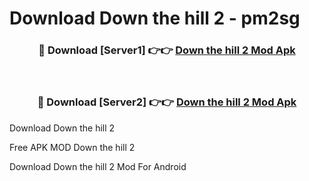 # Download Down the hill 2 - pm2sg



<div align="center">
<h3>🔴 Download [Server1] 👉👉 <a href="https://momento.my/?title=Down_the_hill_2">Down the hill 2 Mod Apk</a></h3><br>

<h3>🔴 Download [Server2] 👉👉 <a href="https://momento.my/?title=Down_the_hill_2">Down the hill 2 Mod Apk</a></h3>
</div>



Download Down the hill 2 

Free APK MOD Down the hill 2 

Download Down the hill 2 Mod For Android
